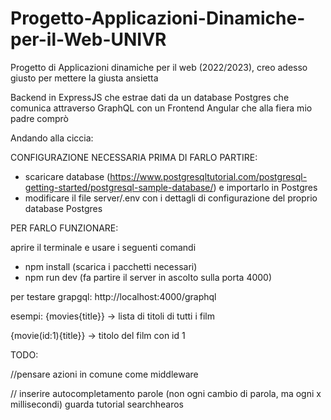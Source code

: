 # Progetto-Applicazioni-Dinamiche-per-il-Web-UNIVR
Progetto di Applicazioni dinamiche per il web (2022/2023), creo adesso giusto per mettere la giusta ansietta

Backend in ExpressJS che estrae dati da un database Postgres che comunica attraverso GraphQL con un Frontend Angular che alla fiera mio padre comprò


Andando alla ciccia:

CONFIGURAZIONE NECESSARIA PRIMA DI FARLO PARTIRE:

- scaricare database (https://www.postgresqltutorial.com/postgresql-getting-started/postgresql-sample-database/) e importarlo in Postgres
- modificare il file server/.env con i dettagli di configurazione del proprio database Postgres


PER FARLO FUNZIONARE:

aprire il terminale e usare i seguenti comandi
- npm install (scarica i pacchetti necessari)
- npm run dev (fa partire il server in ascolto sulla porta 4000) 

per testare grapgql:
http://localhost:4000/graphql


esempi:
{movies{title}} -> lista di titoli di tutti i film

{movie(id:1){title}} -> titolo del film con id 1





TODO:

//pensare azioni in comune come middleware

// inserire autocompletamento parole (non ogni cambio di parola, ma ogni x millisecondi) guarda tutorial searchhearos